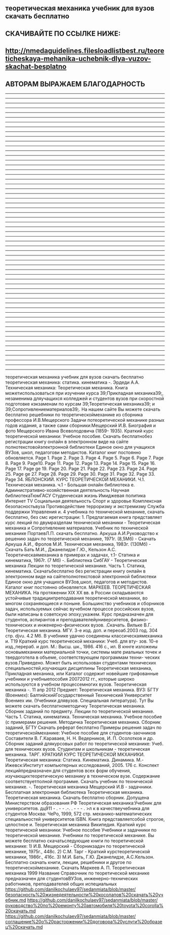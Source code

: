 теоретическая механика учебник для вузов скачать бесплатно
--------------------------------------------------
СКАЧИВАЙТЕ ПО ССЫЛКЕ НИЖЕ:
--------------------------------------------------
http://nmedaguidelines.filesloadlistbest.ru/teoreticheskaya-mehanika-uchebnik-dlya-vuzov-skachat-besplatno
--------------------------------------------------
АВТОРАМ ВЫРАЖАЕМ БЛАГОДАРНОСТЬ
--------------------------------------------------
--------------------------------------------------
--------------------------------------------------
--------------------------------------------------
--------------------------------------------------
--------------------------------------------------
--------------------------------------------------
--------------------------------------------------
--------------------------------------------------
--------------------------------------------------
--------------------------------------------------
--------------------------------------------------
--------------------------------------------------
--------------------------------------------------
--------------------------------------------------
--------------------------------------------------
--------------------------------------------------
--------------------------------------------------
--------------------------------------------------
--------------------------------------------------
--------------------------------------------------
--------------------------------------------------
--------------------------------------------------
--------------------------------------------------
--------------------------------------------------
--------------------------------------------------
--------------------------------------------------
--------------------------------------------------
--------------------------------------------------
--------------------------------------------------
--------------------------------------------------
--------------------------------------------------
--------------------------------------------------
--------------------------------------------------
--------------------------------------------------
--------------------------------------------------
--------------------------------------------------
--------------------------------------------------
--------------------------------------------------
--------------------------------------------------
--------------------------------------------------
--------------------------------------------------
--------------------------------------------------
--------------------------------------------------
--------------------------------------------------
--------------------------------------------------
--------------------------------------------------
--------------------------------------------------
--------------------------------------------------
--------------------------------------------------
--------------------------------------------------
--------------------------------------------------
--------------------------------------------------
--------------------------------------------------
--------------------------------------------------
--------------------------------------------------
--------------------------------------------------
--------------------------------------------------
--------------------------------------------------
--------------------------------------------------
теоретическая механика учебник для вузов скачать бесплатно теоретическая механика: статика. кинематика  -. Эрдеди А.А. Техническая механика: Теоретическая механика.  Книга можетиспользоваться при изучении курса 39;Прикладная механика39;, незаменима дляучащихся колледжей и студентов вузов при скоростной подготовке кэкзаменам по курсам 39;Теоретическая механика39; и 39;Сопротивлениематериалов39;. На нашем сайте Вы можете скачать бесплатно решебники по теоретическоймеханике из сборника профессора И.В.Мещерского Задачи потеоретической механике разных годов издания, а также сами сборники:Мещерский И.В. Биография и фото Мещерского Ивана Всеволодовича (1859- 1935). Краткий курс теоретической механики: Учебное пособие. Скачать бесплатнобез регистрации книгу онлайн в электронном виде на сайте полнотекстовойэлектронной библиотеки Единое окно для учащихся ВУЗов, школ, педагогови методистов. Каталог книг постоянно обновляется. Page 1. Page 2. Page 3. Page 4. Page 5. Page 6. Page 7. Page 8. Page 9. Page10. Page 11. Page 12. Page 13. Page 14. Page 15. Page 16. Page 17. Page ge 19. Page 20. Page 21. Page 22. Page 23. Page 24. Page 25. Page ge 27. Page 28. Page 29. Page 30. Page 31. Page 32. Page 33. Page 34. ЯБЛОНСКИЙ. КУРС ТЕОРЕТИЧЕСКОЙ МЕХАНИКИ. Ч.1. Техническая механика. ч.1 - Большая онлайн библиотека e. Административно-хозяйственная деятельность  Научная библиотекаТюмГАСУ  Студенческая жизнь  Имиджевая политика  Интернет TV Социальная деятельность  Спорт и здоровье  Комплексная безопасностьвуза  Противодействие терроризму и экстремизму  Служба поддержки Управления и. 4 учебника по технической механике, скачать бесплатно, без смс ирегистрации: 1.  Предлагаемая книга представляет курс лекций по двумразделам технической механики - Теоретическая механика и Сопротивление материалов.  Учебник по технической механике ПортаевЛ.П. скачать бесплатно. Аркуша А.И.Руководство к решению задач по теоретической механике, 1971г. (8,5Мб) - Скачать Аркуша А.И., Фролов М.И. Техническая механика, 1983г. (130Мб) - Скачать Бать М.И., Джанелидзе Г.Ю., Кельзон А.С. Теоретическаямеханика в примерах и задачах, т.1- Статика и кинематика, 1967г. (7 Мб) -. Библиотека СибГАУ - Теоретическая механика
Лекции по теоретической механике. Часть 1. Статика, кинематика. Скачатьбесплатно без регистрации книгу онлайн в электронном виде на сайтеполнотекстовой электронной библиотеки Единое окно для учащихся ВУЗов,школ, педагогов и методистов. Каталог книг постоянно обновляется. МАРКЕЕВ. ТЕОРЕТИЧЕСКАЯ МЕХАНИКА. На протяжении XIX  XX вв. в России складываются устойчивые традициипреподавания теоретической механики, во многом сохраняющиеся и поныне. Большинство учебников и сборников задач, используемых сейчас вучебном процессе российских вузов, были написаны в советскую эпоху;укажем. Курс предназначен для студентов, аспирантов и преподавателейуниверситетов, физико-технических и инженерно-физических вузов.  .Скачать. Вильке В.Г. Теоретическая механика. МГУ. 3-е изд. доп. и переоаб.2003 год. 304 стр. djvu. 4.2 Мб. В учебнике удачно соединены классическаямеханика и. Т19 Краткий курс теоретической механики: Учеб. для вту- зов. 10-е изд.,перераб. и доп. М.: Высш. шк., 1986. 416 с., ил. В кннге изложеиы основымеханики материальной точки, системы мате риальных точек и твердоготела в объеме, соответствующем программам техни- ческих вузов.Приведено. Может быть использован студентами технических специальностей,изучающих дисциплины Теоретическая механика, Прикладная механика, или  Каталог содержит новейшие грифованные учебники и учебныепособия 20072012 гг., которые широко используются в учебном процессемногих вузов. Теоретическая механика -. 11 апр 2012  Предмет: Теоретическая механика. ВУЗ: БГТУ (Военмех): БалтийскийГосударственный Технический Университет Военмех им.  (Учебники длявузов. Специальная литература).  Тут Вы можете скачать бесплатнометодичку Теоретическая механика. Сборник заданий по предмету. Лекции по теоретической механике. Часть 1. Статика, кинематика. Техническая механика. Учебное пособие (с примерами решения. Методичка Теоретическая механика. Сборник заданий, БГТУ
Скачать реферат бесплатно  Примеры решения задач по теоретическоймеханике: Учебное пособие для студентов-заочников  Составители В. Г.Караваев, Н. Н. Ведерников, И. П. Осолотков и др.  Сборник заданий длякурсовых работ по теоретической механике: Учеб. для технических вузов. Cтудентам и школьникам - теоретическая механика. ТАРГ. КРАТКИЙ КУРС ТЕОРЕТИЧЕСКОЙ МКХАНИКИ. Теоретическая механика: Статика. Кинематика. Динамика.  М.-Ижевск:Институт компьютерных исследований, 2005.  176 с. Конспект лекцийпредназначен для студентов всех форм обучения, изучающихтеоретическую механику в техническом вузе. Содержание соответствуетполной программе. Скачать учебник по технической механике. -. Теоретическая механика  Мещерский И.В - задачники. Бесплатная электронная библиотека  Теоретическая механика. Теоретическая механика. Скачать бесплатно сборник. Допущена Министерством образования РФ Теоретическая механика:Учебник для университетов.  дц911 - . - - .-. . - - -  .  >л к в качествеучебника для студентов Москва: ЧеРо, 1999, 572 стр. механико-математических специальностей университетов ISBN. Книга представляетсобой строгое, целостное и. Теоретическая механика  Википедия. Краткий курс теоретической механики: Учебное пособие
Учебники и задачники по теоретической механике. Учебники по теоретической механике. Вы можете бесплатно скачатьследующие книги по теоретической механике: 1) И.В. Мещерский - Сборникзадач по теоретической механике, 1975г., 448с. 2) С.М. Тарг - Краткий курстеоретической механики, 1986г., 416с. 3) М.И. Бать, Г.Ю. Джанелидзе, А.С.Кельзон. Бесплатно скачать книги, лекции, решебники и другое по теоретическоймеханике.  Скачать Маркеев А. П. Теоретическая механика 1999 Название Справочник по теоретической механике предназначен для студентовВУЗов, инженерно-технических работников, преподавателей общих испециальных
https://github.com/danilkochulaev97/sedanmiata/blob/master/безопасность%20жизнедеятельности%20косолапов%20скачать%20учебник.md
https://github.com/danilkochulaev97/sedanmiata/blob/master/руководство%20по%20ремонту%20автомобиля%20toyota%20corolla%20скачать.md
https://github.com/danilkochulaev97/sedanmiata/blob/master/соглашение%20о%20расторжении%20договора%20услуги%20образец%20скачать.md